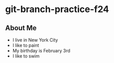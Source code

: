 # git-branch-practice-f24

## About Me
* I live in New York City
* I like to paint 
* My birthday is February 3rd 
* I like to swim 